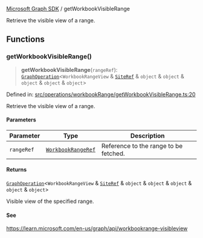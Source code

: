 [Microsoft Graph SDK](README.md) / getWorkbookVisibleRange

Retrieve the visible view of a range.

## Functions

### getWorkbookVisibleRange()

> **getWorkbookVisibleRange**(`rangeRef`): [`GraphOperation`](GraphOperation.md#graphoperation)\<`WorkbookRangeView` & [`SiteRef`](SiteRef.md#siteref) & `object` & `object` & `object` & `object` & `object`\>

Defined in: [src/operations/workbookRange/getWorkbookVisibleRange.ts:20](https://github.com/Future-Secure-AI/microsoft-graph/blob/main/src/operations/workbookRange/getWorkbookVisibleRange.ts#L20)

Retrieve the visible view of a range.

#### Parameters

| Parameter | Type | Description |
| ------ | ------ | ------ |
| `rangeRef` | [`WorkbookRangeRef`](WorkbookRangeRef.md#workbookrangeref) | Reference to the range to be fetched. |

#### Returns

[`GraphOperation`](GraphOperation.md#graphoperation)\<`WorkbookRangeView` & [`SiteRef`](SiteRef.md#siteref) & `object` & `object` & `object` & `object` & `object`\>

Visible view of the specified range.

#### See

https://learn.microsoft.com/en-us/graph/api/workbookrange-visibleview
